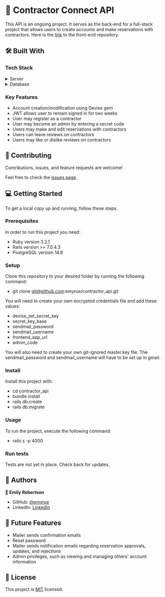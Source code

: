 <!-- PROJECT DESCRIPTION -->

# 📖 Contractor Connect API

This API is an ongoing project. It serves as the back-end for a full-stack project that allows users to create accounts and make reservations with contractors. Here is the <a href="https://github.com/emyrue/contractor-front-end">link</a> to the front-end repository.

## 🛠 Built With

### Tech Stack

<details>
  <summary>Server</summary>
  <ul>
    <li><a href="https://rubyonrails.org/">Ruby on Rails</a></li>
  </ul>
</details>

<details>
<summary>Database</summary>
  <ul>
    <li><a href="https://www.postgresql.org/">PostgreSQL</a></li>
  </ul>
</details>

<!-- Features -->

### Key Features

- Account creation/modification using Devise gem
- JWT allows user to remain signed in for two weeks
- User may register as a contractor
- User may become an admin by entering a secret code
- Users may make and edit reservations with contractors
- Users can leave reviews on contractors
- Users may like or dislike reviews on contractors

<!-- CONTRIBUTING -->

## 🤝 Contributing <a name="contributing"></a>

Contributions, issues, and feature requests are welcome!

Feel free to check the [issues page](../../issues/).

<!-- GETTING STARTED -->

## 💻 Getting Started

To get a local copy up and running, follow these steps.

### Prerequisites

In order to run this project you need:

- Ruby version 3.2.1
- Rails version >= 7.0.4.3
- PostgreSQL version 14.8

### Setup

Clone this repository to your desired folder by running the following command:

- git clone git@github.com:emyrue/contractor_api.git

You will need to create your own encrypted credentials file and add these values:

- devise_jwt_secret_key
- secret_key_base
- sendmail_password
- sendmail_username
- frontend_app_url
- admin_code

You will also need to create your own git-ignored master.key file.
The sendmail_password and sendmail_username will have to be set up in gmail.

### Install

Install this project with:

- cd contractor_api
- bundle install
- rails db:create
- rails db:migrate

### Usage

To run the project, execute the following command:

- rails s -p 4000

### Run tests

Tests are not yet in place. Check back for updates.

<!-- AUTHORS -->

## 👥 Authors

👤 **Emily Robertson**

- GitHub: [@emyrue](https://github.com/emyrue)
- LinkedIn: [LinkedIn](https://www.linkedin.com/in/emilyruthrobertson/)

<!-- FUTURE FEATURES -->

## 🔭 Future Features

- Mailer sends confirmation emails
- Reset password
- Mailer sends notification emails regarding reservation approvals, updates, and rejections
- Admin privileges, such as viewing and managing others' account information

<!-- LICENSE -->

## 📝 License

This project is [MIT](./MIT.md) licensed.
